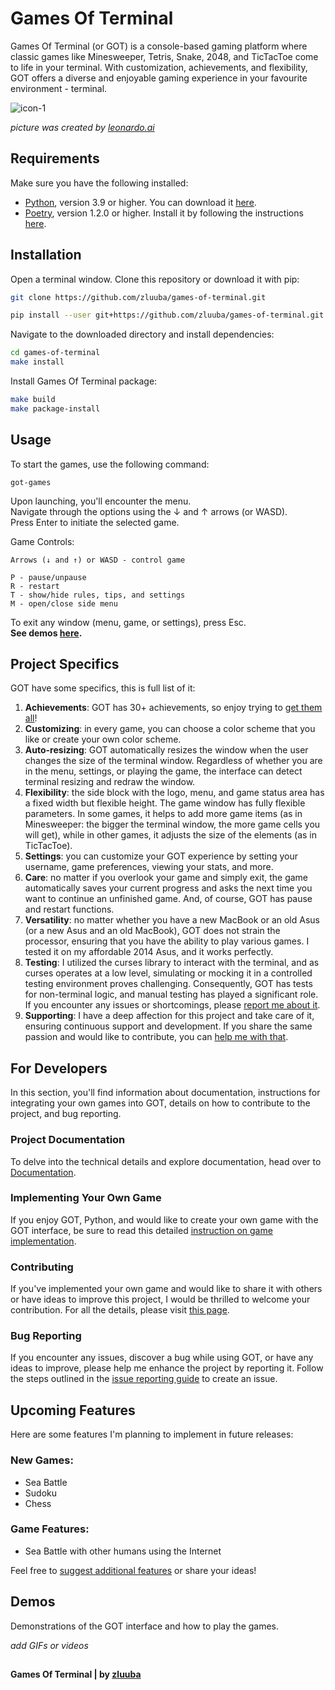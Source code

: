# Games Of Terminal
Games Of Terminal (or GOT) is a console-based gaming platform where classic games like 
Minesweeper, Tetris, Snake, 2048, and TicTacToe come to life in your terminal. 
With customization, achievements, and flexibility, GOT offers a diverse and enjoyable gaming experience 
in your favourite environment - terminal.

![icon-1](https://github.com/zluuba/games-of-terminal/assets/87614163/954898e1-c330-4798-82a4-d65558e377a8)

*picture was created by [leonardo.ai](https://leonardo.ai/)*


## Requirements

Make sure you have the following installed:

- [Python](https://www.python.org/), version 3.9 or higher. You can download it [here](https://www.python.org/downloads/).
- [Poetry](https://python-poetry.org/), version 1.2.0 or higher. Install it by following the instructions [here](https://python-poetry.org/docs/#installation).


## Installation

Open a terminal window.
Clone this repository or download it with pip:
```bash
git clone https://github.com/zluuba/games-of-terminal.git
```
```bash
pip install --user git+https://github.com/zluuba/games-of-terminal.git
```

Navigate to the downloaded directory and install dependencies:
```bash
cd games-of-terminal
make install
```

Install Games Of Terminal package:
```bash
make build
make package-install
```


## Usage

To start the games, use the following command:
```ch
got-games
```

Upon launching, you'll encounter the menu.  
Navigate through the options using the ↓ and ↑ arrows (or WASD).  
Press Enter to initiate the selected game.

Game Controls:
```ch
Arrows (↓ and ↑) or WASD - control game

P - pause/unpause
R - restart
T - show/hide rules, tips, and settings
M - open/close side menu
```
To exit any window (menu, game, or settings), press Esc.  
**See demos [here](https://github.com/zluuba/games-of-terminal#demos).**


## Project Specifics

GOT have some specifics, this is full list of it:

1. **Achievements**: GOT has 30+ achievements, so enjoy trying to [get them all](https://github.com/zluuba/games-of-terminal/tree/main/docs/achievements.md)!
2. **Customizing**: in every game, you can choose a color scheme that you like or create your own color scheme.
3. **Auto-resizing**: GOT automatically resizes the window when the user changes the size of the terminal window. Regardless 
   of whether you are in the menu, settings, or playing the game, the interface can detect terminal resizing and redraw the window.
4. **Flexibility**: the side block with the logo, menu, and game status area has a fixed width but flexible height. 
   The game window has fully flexible parameters. In some games, it helps to add more game items (as in Minesweeper:
   the bigger the terminal window, the more game cells you will get), while in other games, it adjusts the size of the 
   elements (as in TicTacToe).
5. **Settings**: you can customize your GOT experience by setting your username, game preferences, viewing your stats, and more.
6. **Care**: no matter if you overlook your game and simply exit, the game automatically saves your current progress 
   and asks the next time you want to continue an unfinished game. And, of course, GOT has pause and restart functions.
7. **Versatility**: no matter whether you have a new MacBook or an old Asus (or a new Asus and an old MacBook), GOT does 
   not strain the processor, ensuring that you have the ability to play various games. 
   I tested it on my affordable 2014 Asus, and it works perfectly.
8. **Testing**: I utilized the curses library to interact with the terminal, and as curses operates at a low level, 
   simulating or mocking it in a controlled testing environment proves challenging. Consequently, GOT has tests for 
   non-terminal logic, and manual testing has played a significant role. If you encounter any issues or shortcomings, 
   please [report me about it](https://github.com/zluuba/games-of-terminal/tree/main/docs/issue-reporting-guide.md).
9. **Supporting**: I have a deep affection for this project and take care of it, ensuring continuous support and development. 
   If you share the same passion and would like to contribute, you can [help me with that](https://github.com/zluuba/games-of-terminal/tree/main/docs/contributing-guide.md).


## For Developers

In this section, you'll find information about documentation, instructions for integrating your own games 
into GOT, details on how to contribute to the project, and bug reporting.

### Project Documentation
To delve into the technical details and explore documentation, head over to [Documentation](https://github.com/zluuba/games-of-terminal/tree/main/docs/developer-guide.md).

### Implementing Your Own Game
If you enjoy GOT, Python, and would like to create your own game with the GOT interface, 
be sure to read this detailed [instruction on game implementation](https://github.com/zluuba/games-of-terminal/tree/main/docs/creating-your-own-game.md).

### Contributing
If you've implemented your own game and would like to share it with others or have ideas to improve this project, 
I would be thrilled to welcome your contribution. 
For all the details, please visit [this page](https://github.com/zluuba/games-of-terminal/tree/main/docs/contributing-guide.md).

### Bug Reporting
If you encounter any issues, discover a bug while using GOT, 
or have any ideas to improve, please help me enhance the project by reporting it. 
Follow the steps outlined in the 
[issue reporting guide](https://github.com/zluuba/games-of-terminal/tree/main/docs/issue-reporting-guide.md) 
to create an issue.


## Upcoming Features

Here are some features I'm planning to implement in future releases:

### New Games:
- Sea Battle
- Sudoku
- Chess

### Game Features:
- Sea Battle with other humans using the Internet

Feel free to [suggest additional features](https://github.com/zluuba/games-of-terminal/tree/main/docs/issue-reporting-guide.md) 
or share your ideas!

## Demos

Demonstrations of the GOT interface and how to play the games.

*add GIFs or videos*


##

**Games Of Terminal | by [zluuba](https://github.com/zluuba)**

